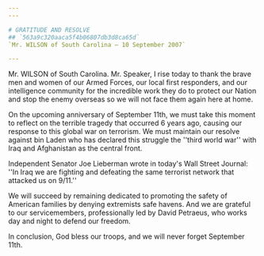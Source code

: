 ```yaml
---
---

# GRATITUDE AND RESOLVE
## `563a9c320aaca5f4b06807db3d8ca65d`
`Mr. WILSON of South Carolina — 10 September 2007`

---
```



Mr. WILSON of South Carolina. Mr. Speaker, I rise today to thank the 
brave men and women of our Armed Forces, our local first responders, 
and our intelligence community for the incredible work they do to 
protect our Nation and stop the enemy overseas so we will not face them 
again here at home.

On the upcoming anniversary of September 11th, we must take this 
moment to reflect on the terrible tragedy that occurred 6 years ago, 
causing our response to this global war on terrorism. We must maintain 
our resolve against bin Laden who has declared this struggle the 
''third world war'' with Iraq and Afghanistan as the central front.

Independent Senator Joe Lieberman wrote in today's Wall Street 
Journal: ''In Iraq we are fighting and defeating the same terrorist 
network that attacked us on 9/11.''

We will succeed by remaining dedicated to promoting the safety of 
American families by denying extremists safe havens. And we are 
grateful to our servicemembers, professionally led by David Petraeus, 
who works day and night to defend our freedom.

In conclusion, God bless our troops, and we will never forget 
September 11th.
